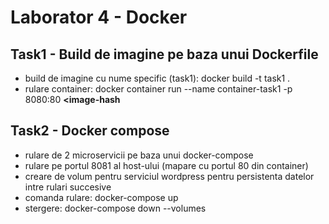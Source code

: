 # Laborator 4 - Docker

## Task1 - Build de imagine pe baza unui Dockerfile

* build de imagine cu nume specific (task1): docker build -t task1 .
* rulare container: docker container run --name container-task1 -p 8080:80 **<image-hash**

## Task2 - Docker compose
* rulare de 2 microservicii pe baza unui docker-compose
* rulare pe portul 8081 al host-ului (mapare cu portul 80 din container)
* creare de volum pentru serviciul wordpress pentru persistenta datelor intre rulari succesive
* comanda rulare: docker-compose up
* stergere: docker-compose down --volumes
